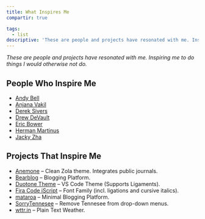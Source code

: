 ```yaml
---
title: What Inspires Me
compartir: true

tags:
  - list
descriptive: 'These are people and projects have resonated with me. Inspiring me to do things I would otherwise not do.'
---
```


_These are people and projects have resonated with me. Inspiring me to do things I would otherwise not do._

## People Who Inspire Me

- [Andy Bell](https://andy-bell.co.uk/)
- [Anjana Vakil](https://anjana.dev/)
- [Derek Sivers](https://sive.rs/)
- [Drew DeVault](https://drewdevault.com/)
- [Eric Bower](https://erock.prose.sh/)
- [Herman Martinus](https://herman.bearblog.dev/)
- [Jacky Zha](https://github.com/jackyzha0?tab=repositories)

## Projects That Inspire Me

- [Anemone](https://github.com/Speyll/anemone) – Clean Zola theme. Integrates public journals.
- [Bearblog](https://github.com/HermanMartinus/bearblog) – Blogging Platform.
- [Duotone Theme](https://github.com/Hussseinkizz/duotone-theme-v2-official) – VS Code Theme (Supports Ligaments).
- [Fira Code iScript](https://github.com/kencrocken/FiraCodeiScript) – Font Family (incl. ligations and cursive italics).
- [mataroa](https://github.com/mataroa-blog/mataroa) – Minimal Blogging Platform.
- [SorryTennesee](https://github.com/vpicone/SorryTennesee) – Remove Tennesee from drop-down menus.
- [wttr.in](https://github.com/chubin/wttr.in) – Plain Text Weather.
